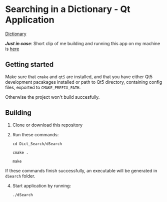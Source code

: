 # Searching in a Dictionary - Qt Application

[Dictionary](https://raw.githubusercontent.com/dwyl/english-words/master/words.txt)

***Just in case***: Short clip of me building and running this app on my machine is [here](https://youtu.be/WQ9RHzuD0V4 )

## Getting started

Make sure that `cmake` and `qt5` are installed, and that you have either Qt5 development pacakages installed or path to Qt5 directory, containing config files, exported to `CMAKE_PREFIX_PATH`.

Otherwise the project won't build succesfully.

## Building

1. Clone or download this repository

3. Run these commands:

   `cd Dict_Search/dSearch`

   `cmake .`

   `make`

If these commands finish successfully, an executable will be generated in `dSearch` folder.

4. Start application by running:

   `./dSearch`
